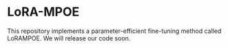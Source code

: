 # LoRA-MPOE
This repository implements a parameter-efficient fine-tuning method called LoRAMPOE.
We will release our code soon.
